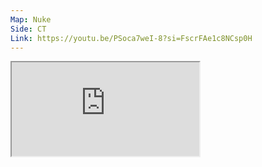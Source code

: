 ```yaml
---
Map: Nuke
Side: CT
Link: https://youtu.be/PSoca7weI-8?si=FscrFAe1c8NCsp0H
---
```


<iframe allowFullScreen=True class="grenLineUp" src="https://www.youtube.com/embed/PSoca7weI-8"></iframe>
